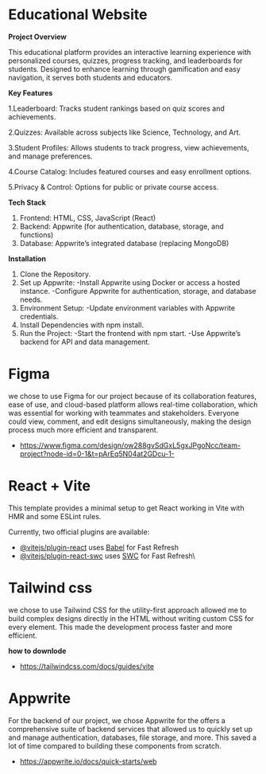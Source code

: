 # Educational Website

**Project Overview**

This educational platform provides an interactive learning experience with personalized courses, quizzes, progress tracking, and leaderboards for students. Designed to enhance learning through gamification and easy navigation, it serves both students and educators.

**Key Features**

   1.Leaderboard: Tracks student rankings based on quiz scores and achievements.
  
   2.Quizzes: Available across subjects like Science, Technology, and Art.
   
   3.Student Profiles: Allows students to track progress, view achievements, and manage preferences.
   
   4.Course Catalog: Includes featured courses and easy enrollment options.
   
   5.Privacy & Control: Options for public or private course access.

**Tech Stack**
1. Frontend: HTML, CSS, JavaScript (React)
2. Backend: Appwrite (for authentication, database, storage, and functions)
3. Database: Appwrite’s integrated database (replacing MongoDB)
   
**Installation**
1. Clone the Repository.
2. Set up Appwrite:
     -Install Appwrite using Docker or access a hosted instance.
     -Configure Appwrite for authentication, storage, and database needs.
3. Environment Setup:
   -Update environment variables with Appwrite credentials.
4. Install Dependencies with npm install.
5. Run the Project:
    -Start the frontend with npm start.
    -Use Appwrite’s backend for API and data management.

# Figma
we chose to use Figma for our project because of its collaboration features, ease of use, and  cloud-based platform allows real-time collaboration, which was essential for working with teammates and stakeholders. Everyone could view, comment, and edit designs simultaneously, making the design process much more efficient and transparent.

 - https://www.figma.com/design/ow288gvSdGxL5gxJPgoNcc/team-project?node-id=0-1&t=pArEq5N04at2GDcu-1-
 
# React + Vite

This template provides a minimal setup to get React working in Vite with HMR and some ESLint rules.

Currently, two official plugins are available:

- [@vitejs/plugin-react](https://github.com/vitejs/vite-plugin-react/blob/main/packages/plugin-react/README.md) uses [Babel](https://babeljs.io/) for Fast Refresh
- [@vitejs/plugin-react-swc](https://github.com/vitejs/vite-plugin-react-swc) uses [SWC](https://swc.rs/) for Fast Refresh\
  
# Tailwind css
 we chose to use Tailwind CSS for the utility-first approach allowed me to build complex designs directly in the HTML without writing custom CSS for every element. This made the development process faster and more efficient.
 
   **how to downlode**
   
   - https://tailwindcss.com/docs/guides/vite



# Appwrite
For the backend of our project, we chose Appwrite for the offers a comprehensive suite of backend services that allowed us to quickly set up and manage authentication, databases, file storage, and more. This saved a lot of time compared to building these components from scratch.

- https://appwrite.io/docs/quick-starts/web
